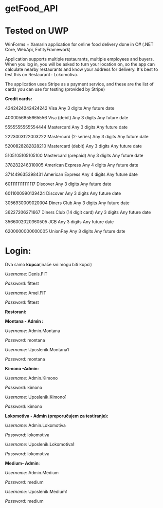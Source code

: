 # getFood_API

# Tested on UWP
WinForms + Xamarin application for online food delivery done in C# (.NET Core, WebApi, EntityFramework)

Application supports multiple restaurants, multiple employees and buyers. When you log in, you will be asked to turn your location on, so the app can calculate nearby restaurants and know your address for delivery.
It's best to test this on Restaurant : Lokomotiva.

The application uses Stripe as a payment service, and these are the list of cards you can use for testing (provided by Stripe)

**Credit cards:**

4242424242424242	Visa	Any 3 digits	Any future date

4000056655665556	Visa (debit)	Any 3 digits	Any future date

5555555555554444	Mastercard	Any 3 digits	Any future date

2223003122003222	Mastercard (2-series)	Any 3 digits	Any future date

5200828282828210	Mastercard (debit)	Any 3 digits	Any future date

5105105105105100	Mastercard (prepaid)	Any 3 digits	Any future date

378282246310005	American Express	Any 4 digits	Any future date

371449635398431	American Express	Any 4 digits	Any future date

6011111111111117	Discover	Any 3 digits	Any future date

6011000990139424	Discover	Any 3 digits	Any future date

3056930009020004	Diners Club	Any 3 digits	Any future date

36227206271667	Diners Club (14 digit card)	Any 3 digits	Any future date

3566002020360505	JCB	Any 3 digits	Any future date

6200000000000005	UnionPay	Any 3 digits	Any future date


# Login:


Dva samo **kupca**(inače svi mogu biti kupci)

*Username*: Denis.FIT 

*Password*: fittest

*Username*: Amel.FIT 

*Password*: fittest

**Restorani:**

**Montana - Admin :**

*Username:* Admin.Montana

*Password:* montana

*Username*: Uposlenik.Montana1

*Password:* montana

**Kimono -Admin:**

*Username:* Admin.Kimono

*Password:* kimono

*Username:* Uposlenik.Kimono1

*Password:* kimono

**Lokomotiva - Admin (preporučujem za testiranje):**

*Username:* Admin.Lokomotiva

*Password:* lokomotiva

*Username:* Uposlenik.Lokomotiva1

*Password:* lokomotiva

**Medium- Admin:**

*Username:* Admin.Medium

*Password:* medium

*Username:* Uposlenik.Medium1

*Password:* medium
